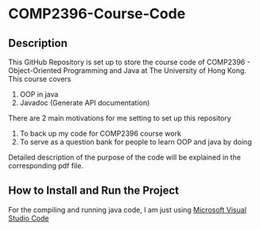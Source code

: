 # COMP2396-Course-Code

## Description

This GitHub Repository is set up to store the course code of COMP2396 - Object-Oriented Programming and Java at The University of Hong Kong. This course covers 

1. OOP in java
2. Javadoc (Generate API documentation)

There are 2 main motivations for me setting to set up this repository 

1. To back up my code for COMP2396 course work
2. To serve as a question bank for people to learn OOP and java by doing 

Detailed description of the purpose of the code will be explained in the corresponding pdf file.

## How to Install and Run the Project

For the compiling and running java code, I am just using [Microsoft Visual Studio Code](https://code.visualstudio.com/)
